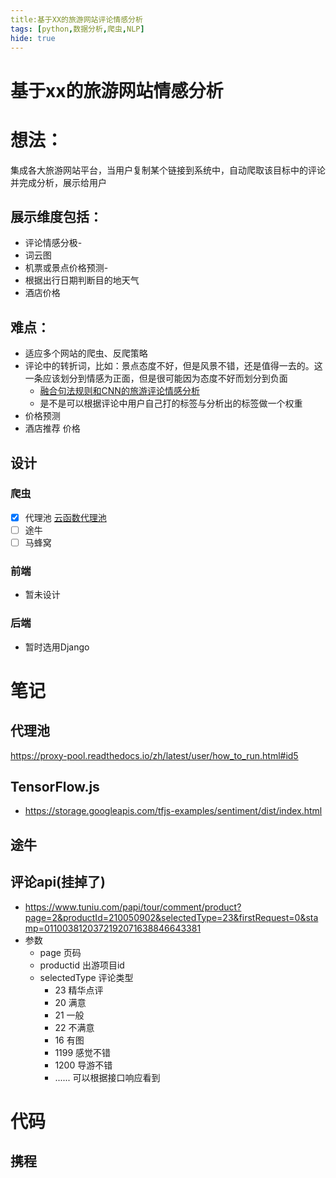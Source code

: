 ```yaml
---
title:基于XX的旅游网站评论情感分析
tags: [python,数据分析,爬虫,NLP]
hide: true
---
```

# 基于xx的旅游网站情感分析
# 想法：

集成各大旅游网站平台，当用户复制某个链接到系统中，自动爬取该目标中的评论并完成分析，展示给用户

## 展示维度包括：

- 评论情感分极-
- 词云图
- 机票或景点价格预测-
- 根据出行日期判断目的地天气
- 酒店价格

## 难点：
- 适应多个网站的爬虫、反爬策略
- 评论中的转折词，比如：景点态度不好，但是风景不错，还是值得一去的。这一条应该划分到情感为正面，但是很可能因为态度不好而划分到负面
  - [融合句法规则和CNN的旅游评论情感分析](https://www.cnki.com.cn/Article/CJFDTotal-SJSJ201911047.htm)
  - 是不是可以根据评论中用户自己打的标签与分析出的标签做一个权重
- 价格预测
- 酒店推荐 价格


## 设计
### 爬虫
- [x] 代理池 [云函数代理池](D:/0x0documents/MarkDown文件夹/python&爬虫/云函数代理池.md)
- [ ] 途牛
- [ ] 马蜂窝

### 前端
- 暂未设计

### 后端
- 暂时选用Django

# 笔记

## 代理池
https://proxy-pool.readthedocs.io/zh/latest/user/how_to_run.html#id5

## TensorFlow.js

- https://storage.googleapis.com/tfjs-examples/sentiment/dist/index.html



## 途牛

## 评论api(挂掉了)

- https://www.tuniu.com/papi/tour/comment/product?page=2&productId=210050902&selectedType=23&firstRequest=0&stamp=0110038120372192071638846643381
- 参数
  - page 页码
  - productid 出游项目id
  - selectedType 评论类型
    - 23 精华点评
    - 20 满意
    - 21 一般
    - 22 不满意
    - 16 有图
    - 1199 感觉不错
    - 1200 导游不错
    - ...... 可以根据接口响应看到

# 代码
## 携程
```python

```

